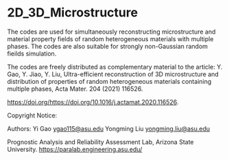 # 2D_3D_Microstructure



The codes are used for simultaneously reconstructing microstructure and material property fields of random heterogeneous materials with multiple phases.
The codes are also suitable for strongly non-Gaussian random fieilds simulation.

The codes are freely distributed as complementary material to the article: Y. Gao, Y. Jiao, Y. Liu, Ultra-efficient reconstruction of 3D microstructure 
and distribution of properties of random heterogeneous materials containing multiple phases, Acta Mater. 204 (2021) 116526. 

https://doi.org/https://doi.org/10.1016/j.actamat.2020.116526.


Copyright Notice:

Authors:    Yi Gao                    <ygao115@asu.edu>
            Yongming Liu              yongming.liu@asu.edu 
            
Prognostic Analysis and Reliability Assessment Lab, Arizona State University.
https://paralab.engineering.asu.edu/

